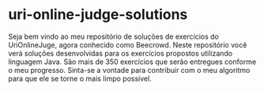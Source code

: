 # uri-online-judge-solutions
Seja bem vindo ao meu repositório de soluções de exercícios do UriOnlineJuge, agora conhecido como Beecrowd. 
Neste repositório você verá soluções desenvolvidas para os exercícios propostos utilizando linguagem Java. São mais de 350 exercícios que serão entregues conforme o meu progresso. 
Sinta-se a vontade para contribuir com o meu algoritmo para que ele se torne o mais limpo possível.


